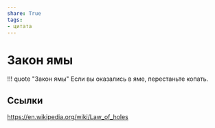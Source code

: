 ```yaml
---
share: True
tags: 
- цитата
---
```

# Закон ямы
!!! quote "Закон ямы"
	Если вы оказались в яме, перестаньте копать.

## Ссылки
https://en.wikipedia.org/wiki/Law_of_holes